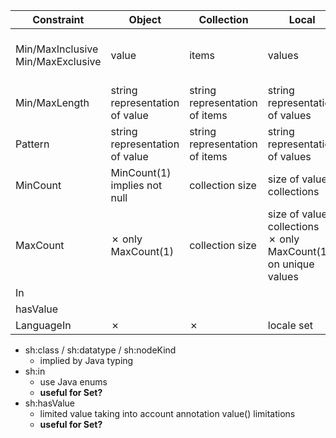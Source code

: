 | Constraint                             | Object                         | Collection<T>                  | Local<T>                                                           | Notes                                        |
|----------------------------------------|--------------------------------|--------------------------------|--------------------------------------------------------------------|----------------------------------------------|
| Min/MaxInclusive<br />Min/MaxExclusive | value                          | items                          | values                                                             | ✗ requires  value/item type to be comparable |
| Min/MaxLength                          | string representation of value | string representation of items | string representation of  values                                   |                                              |
| Pattern                                | string representation of value | string representation of items | string representation of values                                    |                                              |
| MinCount                               | MinCount(1) implies not null   | collection size                | size of value collections                                          |                                              |
| MaxCount                               | ✗ only MaxCount(1)             | collection size                | size of value collections<br />✗ only MaxCount(1) on unique values |                                              |
| In                                     |                                |                                |                                                                    |                                              |
| hasValue                               |                                |                                |                                                                    |                                              |
| LanguageIn                             | ✗                              | ✗                              | locale set                                                         |                                              |

- sh:class / sh:datatype / sh:nodeKind
    - implied by Java typing
- sh:in
    - use Java enums
    - **useful for Set<String>?**
- sh:hasValue
    - limited value taking into account annotation value() limitations
    - **useful for Set<String>?**

